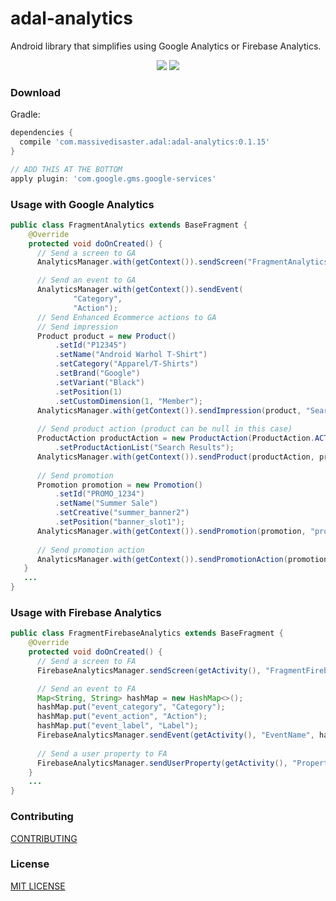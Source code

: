 # adal-analytics
Android library that simplifies using Google Analytics or Firebase Analytics.

<div align="center">
  <img src="art/adal-google-analytics.gif" />
  <img src="art/adal-firebase-analytics.gif" />
</div>

### Download

Gradle:

```gradle
dependencies {
  compile 'com.massivedisaster.adal:adal-analytics:0.1.15'
}

// ADD THIS AT THE BOTTOM
apply plugin: 'com.google.gms.google-services'
```
### Usage with Google Analytics
```java
public class FragmentAnalytics extends BaseFragment {
    @Override
    protected void doOnCreated() {
      // Send a screen to GA
      AnalyticsManager.with(getContext()).sendScreen("FragmentAnalytics");

      // Send an event to GA
      AnalyticsManager.with(getContext()).sendEvent(
              "Category",
              "Action");
      // Send Enhanced Ecommerce actions to GA
      // Send impression
      Product product = new Product()
          .setId("P12345")
          .setName("Android Warhol T-Shirt")
          .setCategory("Apparel/T-Shirts")
          .setBrand("Google")
          .setVariant("Black")
          .setPosition(1)
          .setCustomDimension(1, "Member");
      AnalyticsManager.with(getContext()).sendImpression(product, "Search Results", "searchResults");
      
      // Send product action (product can be null in this case)
      ProductAction productAction = new ProductAction(ProductAction.ACTION_CLICK)
          .setProductActionList("Search Results");
      AnalyticsManager.with(getContext()).sendProduct(productAction, product, "searchResults");
      
      // Send promotion
      Promotion promotion = new Promotion()
          .setId("PROMO_1234")
          .setName("Summer Sale")
          .setCreative("summer_banner2")
          .setPosition("banner_slot1");
      AnalyticsManager.with(getContext()).sendPromotion(promotion, "promotions");
      
      // Send promotion action
      AnalyticsManager.with(getContext()).sendPromotionAction(promotion, Promotion.ACTION_CLICK, "Internal Promotions", "click", "Summer Sale", "promotions");
   }
   ...
}
```
### Usage with Firebase Analytics
```java
public class FragmentFirebaseAnalytics extends BaseFragment {
    @Override
    protected void doOnCreated() {
      // Send a screen to FA
      FirebaseAnalyticsManager.sendScreen(getActivity(), "FragmentFirebaseAnalytics");

      // Send an event to FA
      Map<String, String> hashMap = new HashMap<>();
      hashMap.put("event_category", "Category");
      hashMap.put("event_action", "Action");
      hashMap.put("event_label", "Label");
      FirebaseAnalyticsManager.sendEvent(getActivity(), "EventName", hashMap);
      
      // Send a user property to FA
      FirebaseAnalyticsManager.sendUserProperty(getActivity(), "Property", "Value");
    }
    ...
}
```
### Contributing
[CONTRIBUTING](../CONTRIBUTING.md)

### License
[MIT LICENSE](../LICENSE.md)
